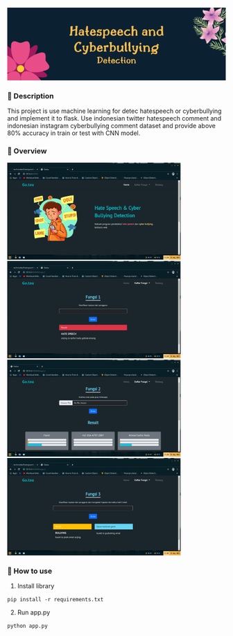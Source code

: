 <p align="center">
  <img src="header.png" align="tcenter">
</p>


### :notebook_with_decorative_cover: Description
This project is use machine learning for detec hatespeech or cyberbullying and implement it to flask. Use indonesian twitter hatespeech comment and indonesian instagram cyberbullying comment dataset and provide above 80% accuracy in train or test with CNN model.

### :eyes: Overview
<img src="Overview/home.png" width="400"/> &nbsp; <img src="Overview/fungsi1.png" width="400"/> 
<img src="Overview/fungsi2.png" width="400"/> &nbsp; <img src="Overview/fungsi3.png" width="400"/> 

### :tanabata_tree: How to use
1. Install library 
```
pip install -r requirements.txt
```
2. Run app.py
```
python app.py
```
